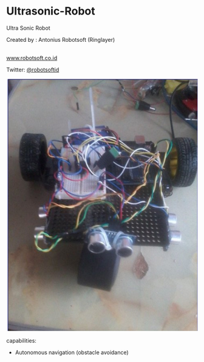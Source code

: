 # Ultrasonic-Robot

Ultra Sonic Robot

Created by : Antonius Robotsoft  (Ringlayer)


<br>
<a href="https://www.robotsoft.co.id" target=_blank>www.robotsoft.co.id</a>

<br>

Twitter:
<a href="https://twitter.com/robotsoftid">@robotsoftid</a>
<br>

<img src="https://raw.githubusercontent.com/antoniusrobotsoft/ROBOTIC/main/ROBOTS-%20PROTOTYPE/Ultrasonic-Robot/ultrasonic-robot.jpg">


capabilities:
- Autonomous navigation (obstacle avoidance)
